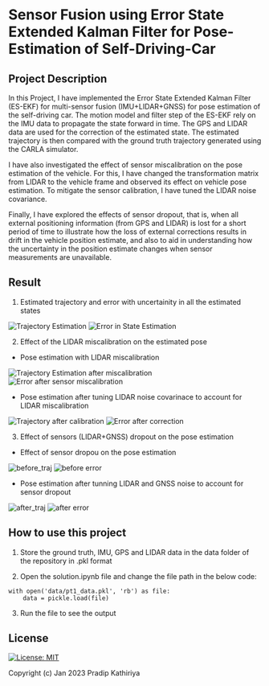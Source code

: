 # Sensor Fusion using Error State Extended Kalman Filter for Pose-Estimation of Self-Driving-Car

## Project Description

In this Project, I have implemented the Error State Extended Kalman Filter (ES-EKF) for multi-sensor fusion (IMU+LIDAR+GNSS) for pose estimation of the self-driving car. The motion model and filter step of the ES-EKF rely on the IMU data to propagate the state forward in time. The GPS and LIDAR data are used for the correction of the estimated state. The estimated trajectory is then compared with the ground truth trajectory generated using the CARLA simulator.

I have also investigated the effect of sensor miscalibration on the pose estimation of the vehicle. For this, I have changed the transformation matrix from LIDAR to the vehicle frame and observed its effect on vehicle pose estimation. To mitigate the sensor calibration, I have tuned the LIDAR noise covariance.

Finally, I have explored the effects of sensor dropout, that is, when all external positioning information (from GPS and LIDAR) is lost for a short period of time to illustrate how the loss of external corrections results in drift in the vehicle position estimate, and also to aid in understanding how the uncertainty in the position estimate changes when sensor measurements are unavailable.

## Result

1. Estimated trajectory and error with uncertainity in all the estimated states

![Trajectory Estimation](https://user-images.githubusercontent.com/90370308/214142271-4b211ed7-4fa1-4260-a92f-ea45464fcb90.png)        ![Error in State Estimation](https://user-images.githubusercontent.com/90370308/214142356-57f7de7e-25d8-4b3a-a708-14c0b19ada0c.png)

2. Effect of the LIDAR miscalibration on the estimated pose

- Pose estimation with LIDAR miscalibration

![Trajectory Estimation after miscalibration](https://user-images.githubusercontent.com/90370308/214143509-0b864519-15de-4911-b47b-6b42d1940d1b.png) ![Error after sensor miscalibration](https://user-images.githubusercontent.com/90370308/214143538-8601e48d-f79c-46e9-88d4-33b23ed509d8.png)

- Pose estimation after tuning LIDAR noise covarinace to account for LIDAR miscalibration

![Trajectory after calibration](https://user-images.githubusercontent.com/90370308/214143566-edc9a979-f875-4ceb-a5e2-2409e829d5a7.png) ![Error after correction](https://user-images.githubusercontent.com/90370308/214143607-5d10c152-0206-4169-bcdf-622b0e9a0271.png)

3. Effect of sensors (LIDAR+GNSS) dropout on the pose estimation
- Effect of sensor dropou on the pose estimation 

![before_traj](https://user-images.githubusercontent.com/90370308/214144542-d1a6dfa8-18a4-4b30-bad0-5d1c3b619abf.png) ![before error](https://user-images.githubusercontent.com/90370308/214144570-8be5fc21-d0c1-4bad-9c89-e0e40b1f7a9a.png)

- Pose estimation after tunning LIDAR and GNSS noise to account for sensor dropout

![after_traj](https://user-images.githubusercontent.com/90370308/214144582-36f680f4-cf4f-4cd7-9208-89fc25a6a731.png) ![after error](https://user-images.githubusercontent.com/90370308/214144598-ff66fa66-d10d-471b-ad7c-ca908d011a99.png)

## How to use this project
1. Store the ground truth, IMU, GPS and LIDAR data in the data folder of the repository in .pkl format

2. Open the solution.ipynb file and change the file path in the below code:

```
with open('data/pt1_data.pkl', 'rb') as file:
    data = pickle.load(file)
```
    
3. Run the file to see the output

## License

 [![License: MIT](https://img.shields.io/badge/License-MIT-yellow.svg)](https://opensource.org/licenses/MIT)

Copyright (c) Jan 2023 Pradip Kathiriya
